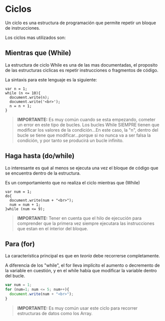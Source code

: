 # Ciclos

Un ciclo es una estructura de programación que permite repetir un bloque de instrucciones.

Los ciclos mas utilizados son:

## Mientras que (While)

La estructura de ciclo While es una de las mas documentadas, el proposito de las estructuras ciclicas es repetir instrucciones o fragmentos de código.

La sintaxis para este lenguaje es la siguiente:

```
var n = 1;
while (n <= 10){
  document.write(n);
  document.write('<br>');
  n = n + 1;
}
```

> **IMPORTANTE:**  Es muy común cuando se esta empezando, cometer un error en este tipo de bucles. Los bucles While SIEMPRE tienen que modificar los valores de la condición...En este caso, la "n", dentro del bucle se tiene que modificar...porque si no nunca va a ser falsa la condición, y por tanto se producirá un bucle infinito.

## Haga hasta (do/while)

Lo interesante es qué al menos se ejecuta una vez el bloque de código que se encuentra dentro de la estructura.

Es un comportamiento que no realiza el ciclo mientras que (While)

```
var num = 1;
do{
  document.write(num + "<br>");
  num = num + 1;
}while (num <= 9);
```

> **IMPORTANTE:** Tener en cuenta que el hilo de ejecución para comprender que la primera vez siempre ejecutara las instrucciones que estan en el interior del bloque.

## Para (for)

La característica principal es que en _teoría_ debe recorrerse completamente.

A diferencia de los "while", el for lleva implícito el aumento o decremento de la variable en cuestión, y en el while había que modificar la variable dentro del bucle.

```javascript
var num = 1;
for (num=1; num <= 5; num++){
  document.write(num + "<br>");
}
```

> **IMPORTANTE:**  Es muy común usar este ciclo para recorrer estructuras de datos como los Array.
